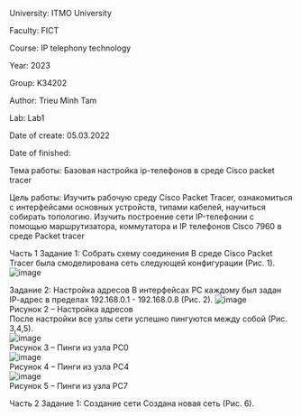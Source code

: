 University: ITMO University

Faculty: FICT

Course: IP telephony technology

Year: 2023

Group: K34202

Author: Trieu Minh Tam

Lab: Lab1

Date of create: 05.03.2022

Date of finished:

Тема работы: Базовая настройка ip-телефонов в среде Сisco packet tracer

Цель работы: Изучить рабочую среду Cisco Packet Tracer, ознакомиться с интерфейсами основных устройств, типами кабелей, научиться собирать топологию. Изучить построение сети IP-телефонии с помощью маршрутизатора, коммутатора и IP телефонов Cisco 7960 в среде Packet tracer

Часть 1
Задание 1: Собрать схему соединения
В среде Cisco Packet Tracer была смоделирована сеть следующей конфигурации (Рис. 1).
![image](https://user-images.githubusercontent.com/87965299/222950816-42f31885-501a-4167-980b-dae8d6fe9441.png)

Задание 2: Настройка адресов В интерфейсах PC каждому был задан IP-aдрес в пределах 192.168.0.1 - 192.168.0.8 (Рис. 2).
![image](https://user-images.githubusercontent.com/87965299/222950843-a1754b97-09ba-49a4-b8cc-6e3285c1938c.png)</br>
Рисунок 2 – Настройка адресов</br>
После настройки все узлы сети успешно пингуются между собой (Рис. 3,4,5).</br>
![image](https://user-images.githubusercontent.com/87965299/222950904-1b9606a7-8cfc-42a3-bcc0-ad81f41624a0.png)</br>
Рисунок 3 – Пинги из узла PC0</br>
![image](https://user-images.githubusercontent.com/87965299/222950936-3ff34fc6-63b0-4596-8745-e7bdd947d874.png)</br>
Рисунок 4 – Пинги из узла PC4</br>
![image](https://user-images.githubusercontent.com/87965299/222950979-8ba4e436-1a3f-4002-8105-c959e3226805.png)</br>
Рисунок 5 – Пинги из узла PC7</br>

Часть 2
Задание 1: Создание сети
Создана новая сеть (Рис. 6).
